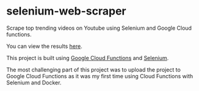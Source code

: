 # selenium-web-scraper

Scrape top trending videos on Youtube using Selenium and Google Cloud functions.

You can view the results [here](https://web-scraper-d2glcqapoa-uc.a.run.app/).

This project is built using [Google Cloud Functions](https://cloud.google.com/functions) and [Selenium](https://seleniumhq.github.io/selenium/).

The most challenging part of this project was to upload the project to Google Cloud Functions as it was my first time using Cloud Functions with Selenium and Docker.